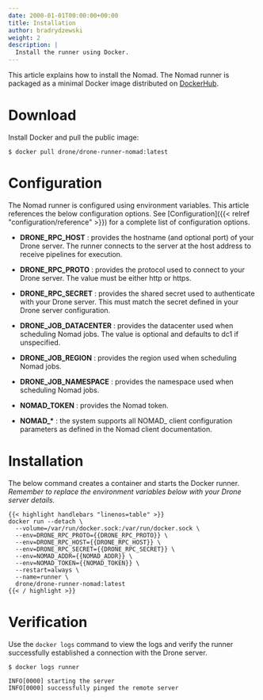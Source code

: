 ```yaml
---
date: 2000-01-01T00:00:00+00:00
title: Installation
author: bradrydzewski
weight: 2
description: |
  Install the runner using Docker.
---
```


This article explains how to install the Nomad. The Nomad runner is packaged as a minimal Docker image distributed on [DockerHub](https://hub.docker.com/r/drone/drone-runner-nomad).
# Download

Install Docker and pull the public image:

```
$ docker pull drone/drone-runner-nomad:latest
```

# Configuration

The Nomad runner is configured using environment variables. This article references the below configuration options. See [Configuration]({{< relref "configuration/reference" >}}) for a complete list of configuration options.

* __DRONE_RPC_HOST__
  : provides the hostname (and optional port) of your Drone server. The runner connects to the server at the host address to receive pipelines for execution.

* __DRONE_RPC_PROTO__
  : provides the protocol used to connect to your Drone server. The value must be either http or https.

* __DRONE_RPC_SECRET__
  : provides the shared secret used to authenticate with your Drone server. This must match the secret defined in your Drone server configuration.

* __DRONE_JOB_DATACENTER__
  : provides the datacenter used when scheduling Nomad jobs. The value is optional and defaults to dc1 if unspecified.

* __DRONE_JOB_REGION__
  : provides the region used when scheduling Nomad jobs.

* __DRONE_JOB_NAMESPACE__
  : provides the namespace used when scheduling Nomad jobs.

* __NOMAD_TOKEN__
  : provides the Nomad token.

* __NOMAD\_*__
  : the system supports all NOMAD_ client configuration parameters as defined in the Nomad client documentation.

# Installation

The below command creates a container and starts the Docker runner. _Remember to replace the environment variables below with your Drone server details._

```
{{< highlight handlebars "linenos=table" >}}
docker run --detach \
  --volume=/var/run/docker.sock:/var/run/docker.sock \
  --env=DRONE_RPC_PROTO={{DRONE_RPC_PROTO}} \
  --env=DRONE_RPC_HOST={{DRONE_RPC_HOST}} \
  --env=DRONE_RPC_SECRET={{DRONE_RPC_SECRET}} \
  --env=NOMAD_ADDR={{NOMAD_ADDR}} \
  --env=NOMAD_TOKEN={{NOMAD_TOKEN}} \
  --restart=always \
  --name=runner \
  drone/drone-runner-nomad:latest
{{< / highlight >}}
```

# Verification

Use the `docker logs` command to view the logs and verify the runner successfully established a connection with the Drone server.

```
$ docker logs runner

INFO[0000] starting the server
INFO[0000] successfully pinged the remote server 
```